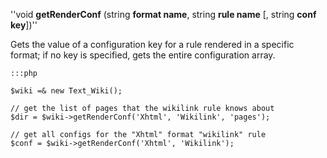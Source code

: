 
''void **getRenderConf** (string **format name**, string **rule name** [, string **conf key**])''

Gets the value of a configuration key for a rule rendered in a specific format; if no key is specified, gets the entire configuration array.

	:::php
	
	$wiki =& new Text_Wiki();
	
	// get the list of pages that the wikilink rule knows about
	$dir = $wiki->getRenderConf('Xhtml', 'Wikilink', 'pages');
	
	// get all configs for the "Xhtml" format "wikilink" rule
	$conf = $wiki->getRenderConf('Xhtml', 'Wikilink');

